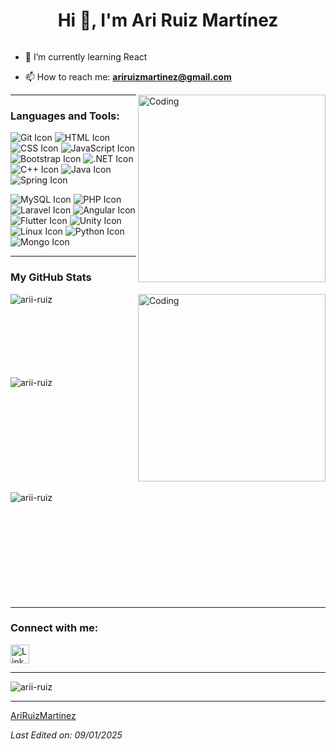 <h1 align="center">Hi 👋, I'm Ari Ruiz Martínez</h1>

<p align="left"> <a href="https://twitter.com/" target="blank"><img src="https://img.shields.io/twitter/follow/?logo=twitter&style=for-the-badge" alt="" /></a> </p>

- 🌱 I’m currently learning React

- 📫 How to reach me: **ariruizmartinez@gmail.com**

<img align="right" alt="Coding" width="300" src="https://i.pinimg.com/originals/81/17/8b/81178b47a8598f0c81c4799f2cdd4057.gif">

---

<h3 align="left">Languages and Tools:</h3>
<p align="left">
  <img src="https://skillicons.dev/icons?i=git" alt="Git Icon" title="Git" />
  <img src="https://skillicons.dev/icons?i=html" alt="HTML Icon" title="HTML" />
  <img src="https://skillicons.dev/icons?i=css" alt="CSS Icon" title="CSS" />
  <img src="https://skillicons.dev/icons?i=js" alt="JavaScript Icon" title="JavaScript" />
  <img src="https://skillicons.dev/icons?i=bootstrap" alt="Bootstrap Icon" title="Bootstrap" />
  <img src="https://skillicons.dev/icons?i=dotnet" alt=".NET Icon" title=".NET" />
  <img src="https://skillicons.dev/icons?i=cs" alt="C++ Icon" title="C++" />
  <img src="https://skillicons.dev/icons?i=java" alt="Java Icon" title="Java" />
  <img src="https://skillicons.dev/icons?i=spring" alt="Spring Icon" title="Spring Boot" />
</p>
<p align="left">
  <img src="https://skillicons.dev/icons?i=mysql" alt="MySQL Icon" title="MySQL" />
  <img src="https://skillicons.dev/icons?i=php" alt="PHP Icon" title="PHP" />
  <img src="https://skillicons.dev/icons?i=laravel" alt="Laravel Icon" title="Laravel" />
  <img src="https://skillicons.dev/icons?i=angular" alt="Angular Icon" title="Angular" />
  <img src="https://skillicons.dev/icons?i=flutter" alt="Flutter Icon" title="Flutter" />
  <img src="https://skillicons.dev/icons?i=unity" alt="Unity Icon" title="Unity" />
  <img src="https://skillicons.dev/icons?i=linux" alt="Linux Icon" title="Linux" />
  <img src="https://skillicons.dev/icons?i=python" alt="Python Icon" title="Python" />
  <img src="https://skillicons.dev/icons?i=mongo" alt="Mongo Icon" title="MongoDB" />
</p>



---

<h3>My GitHub Stats</h3>
<img align="right" alt="Coding" width="300" src="https://cdn.dribbble.com/users/1277312/screenshots/14733298/media/39b1045e593737587dd60e42c8422d1f.gif">

<p>
  <img align="left" src="https://github-readme-stats.vercel.app/api/top-langs?username=AriRuizMartinez&show_icons=true&theme=dark&locale=en&layout=compact" alt="arii-ruiz" />
</p>

<br><br><br><br><br><br><br>
<p>
  <img align="left" src="https://github-readme-stats.vercel.app/api?username=AriRuizMartinez&show_icons=true&theme=dark&locale=en" alt="arii-ruiz" />
</p>
<br><br><br><br><br><br><br><br><br><br>

<p>
  <img align="left" src="https://github-readme-streak-stats.herokuapp.com/?user=AriRuizMartinez&theme=dark" alt="arii-ruiz" />
</p>
<br><br><br><br><br><br><br><br><br><br>

---

<h3 align="left">Connect with me:</h3>
<p align="left">
  <a href="https://linkedin.com/in/ari-ruiz-martinez-a5495325b" target="blank">
    <img align="center" src="https://skillicons.dev/icons?i=linkedin" alt="LinkedIn" height="30" />
  </a>
</p>

---

<p align="left">
  <img src="https://komarev.com/ghpvc/?username=arii-ruiz&label=Profile%20views&color=0e75b6&style=flat" alt="arii-ruiz" />
</p>

---

[AriRuizMartinez](https://github.com/AriRuizMartinez)

_Last Edited on: 09/01/2025_

